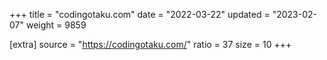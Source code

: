 +++
title = "codingotaku.com"
date = "2022-03-22"
updated = "2023-02-07"
weight = 9859

[extra]
source = "https://codingotaku.com/"
ratio = 37
size = 10
+++
